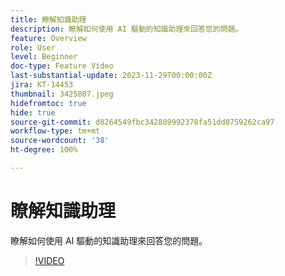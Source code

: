 ```yaml
---
title: 瞭解知識助理
description: 瞭解如何使用 AI 驅動的知識助理來回答您的問題。
feature: Overview
role: User
level: Beginner
doc-type: Feature Video
last-substantial-update: 2023-11-29T00:00:00Z
jira: KT-14453
thumbnail: 3425807.jpeg
hidefromtoc: true
hide: true
source-git-commit: d8264549fbc342889992378fa51dd0759262ca97
workflow-type: tm+mt
source-wordcount: '38'
ht-degree: 100%

---
```



# 瞭解知識助理

瞭解如何使用 AI 驅動的知識助理來回答您的問題。

>[!VIDEO](https://video.tv.adobe.com/v/3425807/?learn=on)
